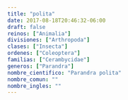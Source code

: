 ```yaml
---
title: "polita"
date: 2017-08-18T20:46:32-06:00
draft: false
reinos: ["Animalia"]
divisiones: ["Arthropoda"]
clases: ["Insecta"]
ordenes: ["Coleoptera"]
familias: ["Cerambycidae"]
generos: ["Parandra"]
nombre_cientifico: "Parandra polita"
nombre_comun: ""
nombre_ingles: ""
---
```

